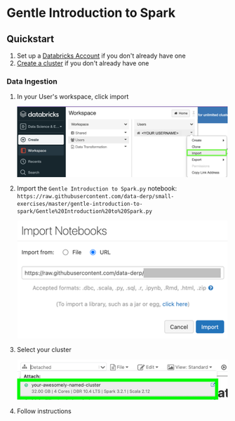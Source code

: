 # Gentle Introduction to Spark

## Quickstart
1. Set up a [Databricks Account](https://github.com/data-derp/documentation/blob/master/databricks/README.md) if you don't already have one
2. [Create a cluster](https://github.com/data-derp/documentation/blob/master/databricks/setup-cluster.md) if you don't already have one

### Data Ingestion
1. In your User's workspace, click import

   ![databricks-import](https://github.com/data-derp/documentation/blob/master/databricks/assets/databricks-import.png?raw=true)

2. Import the `Gentle Introduction to Spark.py` notebook: `https://raw.githubusercontent.com/data-derp/small-exercises/master/gentle-introduction-to-spark/Gentle%20Introduction%20to%20Spark.py`

   ![databricks-import-url](https://github.com/data-derp/documentation/blob/master/databricks/assets/databricks-import-url.png?raw=true)

3. Select your cluster

   ![databricks-select-cluster.png](https://github.com/data-derp/documentation/blob/master/databricks/assets/databricks-select-cluster.png?raw=true)

4. Follow instructions

